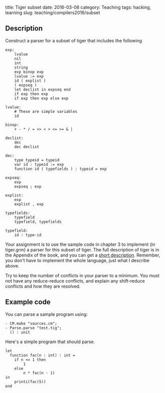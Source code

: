 title: Tiger subset
date: 2016-03-08
category: Teaching
tags: hacking, learning
slug: teaching/compilers2016/subset

## Description

Construct a parser for a subset of tiger that includes the following

```
exp:
	lvalue
	nil
	int
	string
	exp binop exp
	lvalue := exp
	id ( explist )
	( expseq )
	let declist in expseq end
	if exp then exp
	if exp then exp else exp

lvalue:
	# These are simple variables
	id

binop:
	+ - * / = <> < > <= >= & |

declist:
	dec
	dec declist
		
dec: 
	type typeid = typeid
	var id : typeid := exp
	function id ( typefields ) : typeid = exp

expseq:
    exp
	expseq ; exp

explist:
	exp
	explist , exp

typefields:
	typefield
	typefield, typefields

typefield:
	id : type-id
```	

Your assignment is to use the sample code in chapter 3 to implement
(in tiger.grm) a parser for this subset of tiger. The full description
of tiger is in the Appendix of the book, and you can get a
[short description](http://www.cs.columbia.edu/~sedwards/classes/2002/w4115/tiger.pdf). Remember,
you don't have to implement the whole language, just what I describe
above.

Try to keep the number of conflicts in your parser to a minimum. You
must not have any reduce-reduce conflicts, and explain any
shift-reduce conflicts and how they are resolved.

## Example code

You can parse a sample program using:

```
- CM.make "sources.cm";
- Parse.parse "test.tig";
  () : unit
```

Here's a simple program that should parse.

```
let
  function fac(n : int) : int =
	if n <= 1 then
		1
	else
		n * fac(n - 1)
in
	printi(fac(5))
end
```

